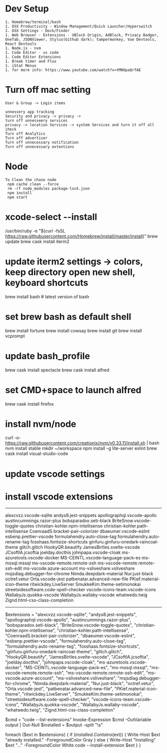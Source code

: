 # Dev Setup
```
1. Homebrew/terminal/bash
1. OSX Productivity - Window Management/Quick Launcher/Hyperswitch
1. OSX Settings - Dock/Finder
1. Web Browser - Extensions - UBlock Origin, AdBlock, Privacy Badger, OneTab, JSONViewer, Stylus(Github dark); tampermonkey, Vue Devtools, React Devtools 
1. Node.js - nvm
1. Code Editor - vs code
1. Code Editor Extensions
1. Break timer and Flux
1. iStat Menus
1. for more info: https://www.youtube.com/watch?v=tMNOpaQrfAE
```

# Turn off mac setting
````
User & Group -> Login items

unnessery app tracking 
Security and privacy -> privacy -> 
turn off unnesseery services
privacy -> location Services -> system Services and turn it off all check
Turn off Analytics
Turn off advertiser
Turn off unnecessary notification
Turn off unnecessary extentions
````

# Node
```
To Clean the chase node
 npm cache clean --force
 rm -rf node_modules package-lock.json
 npm install
 npm start
```

# xcode-select --install
/usr/bin/ruby -e "$(curl -fsSL https://raw.githubusercontent.com/Homebrew/install/master/install)"
brew update
brew cask install iterm2
# update iterm2 settings -> colors, keep directory open new shell, keyboard shortcuts
brew install bash # latest version of bash
# set brew bash as default shell
brew install fortune
brew install cowsay 
brew install git
brew install vcprompt
# update bash_profile
brew cask install spectacle
brew cask install alfred
# set CMD+space to launch alfred
brew cask install firefox
# install nvm/node
curl -o- https://raw.githubusercontent.com/creationix/nvm/v0.33.11/install.sh | bash
nvm install stable
mkdir ~/workspace
npm install -g lite-server eslint
brew cask install visual-studio-code
# update vscode settings
# install vscode extensions 


-----------------------------------
alexcvzz.vscode-sqlite
andys8.jest-snippets
apollographql.vscode-apollo
austincummings.razor-plus
bobsparadox.seti-black
BriteSnow.vscode-toggle-quotes
christian-kohler.npm-intellisense
christian-kohler.path-intellisense
CoenraadS.bracket-pair-colorizer
dbaeumer.vscode-eslint
esbenp.prettier-vscode
formulahendry.auto-close-tag
formulahendry.auto-rename-tag
fosshaas.fontsize-shortcuts
ginfuru.ginfuru-onedark-raincoat-theme
glitch.glitch
HookyQR.beautify
JamesBirtles.svelte-vscode
JCsoftIA.jcsoftia
joelday.docthis
johnpapa.vscode-cloak
ms-azuretools.vscode-docker
MS-CEINTL.vscode-language-pack-es
ms-mssql.mssql
ms-vscode-remote.remote-ssh
ms-vscode-remote.remote-ssh-edit
ms-vscode.azure-account
ms-vsliveshare.vsliveshare
msjsdiag.debugger-for-chrome
Nimda.deepdark-material
Nur.just-black
octref.vetur
Orta.vscode-jest
patbenatar.advanced-new-file
PKief.material-icon-theme
ritwickdey.LiveServer
SmukkeKim.theme-setimonokai
streetsidesoftware.code-spell-checker
vscode-icons-team.vscode-icons
WallabyJs.quokka-vscode
WallabyJs.wallaby-vscode
whatwedo.twig
Zignd.html-css-class-completion

------------------------------------------------------------

$extensions =
      "alexcvzz.vscode-sqlite",
      "andys8.jest-snippets",
      "apollographql.vscode-apollo",
      "austincummings.razor-plus",
      "bobsparadox.seti-black",
      "BriteSnow.vscode-toggle-quotes",
      "christian-kohler.npm-intellisense",
      "christian-kohler.path-intellisense",
      "CoenraadS.bracket-pair-colorizer",
      "dbaeumer.vscode-eslint",
      "esbenp.prettier-vscode",
      "formulahendry.auto-close-tag",
      "formulahendry.auto-rename-tag",
      "fosshaas.fontsize-shortcuts",
      "ginfuru.ginfuru-onedark-raincoat-theme",
      "glitch.glitch",
      "HookyQR.beautify",
      "JamesBirtles.svelte-vscode",
      "JCsoftIA.jcsoftia",
      "joelday.docthis",
      "johnpapa.vscode-cloak",
      "ms-azuretools.vscode-docker",
      "MS-CEINTL.vscode-language-pack-es",
      "ms-mssql.mssql",
      "ms-vscode-remote.remote-ssh",
      "ms-vscode-remote.remote-ssh-edit",
      "ms-vscode.azure-account",
      "ms-vsliveshare.vsliveshare",
      "msjsdiag.debugger-for-chrome",
      "Nimda.deepdark-material",
      "Nur.just-black",
      "octref.vetur",
      "Orta.vscode-jest",
      "patbenatar.advanced-new-file",
      "PKief.material-icon-theme",
      "ritwickdey.LiveServer",
      "SmukkeKim.theme-setimonokai",
      "streetsidesoftware.code-spell-checker",
      "vscode-icons-team.vscode-icons",
      "WallabyJs.quokka-vscode",
      "WallabyJs.wallaby-vscode",
      "whatwedo.twig",
      "Zignd.html-css-class-completion"

$cmd = "code --list-extensions"
Invoke-Expression $cmd -OutVariable output | Out-Null
$installed = $output -split "\s"

foreach ($ext in $extensions) {
    if ($installed.Contains($ext)) {
        Write-Host $ext "already installed." -ForegroundColor Gray
    } else {
        Write-Host "Installing" $ext "..." -ForegroundColor White
        code --install-extension $ext
    }
}
